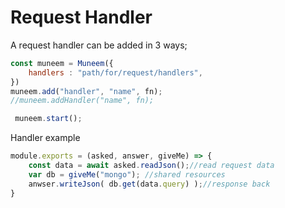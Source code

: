 # Request Handler

A request handler can be added in 3 ways;

```JavaScript
const muneem = Muneem({
    handlers : "path/for/request/handlers",
})
muneem.add("handler", "name", fn);
//muneem.addHandler("name", fn);

 muneem.start();
```

Handler example

```JavaScript
module.exports = (asked, answer, giveMe) => {
    const data = await asked.readJson();//read request data
    var db = giveMe("mongo"); //shared resources
    anwser.writeJson( db.get(data.query) );//response back
}
```